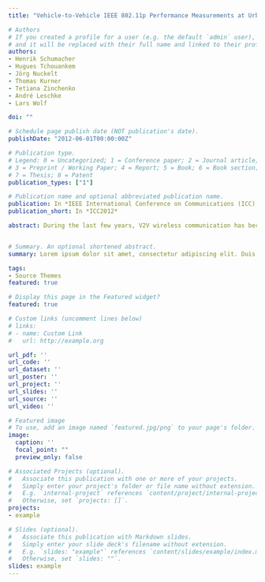 ```yaml
---
title: "Vehicle-to-Vehicle IEEE 802.11p Performance Measurements at Urban Intersections"

# Authors
# If you created a profile for a user (e.g. the default `admin` user), write the username (folder name) here 
# and it will be replaced with their full name and linked to their profile.
authors:
- Henrik Schumacher
- Hugues Tchouankem 
- Jörg Nuckelt
- Thomas Kurner
- Tetiana Zinchenko
- André Leschke
- Lars Wolf

doi: ""

# Schedule page publish date (NOT publication's date).
publishDate: "2012-06-01T00:00:00Z"

# Publication type.
# Legend: 0 = Uncategorized; 1 = Conference paper; 2 = Journal article;
# 3 = Preprint / Working Paper; 4 = Report; 5 = Book; 6 = Book section;
# 7 = Thesis; 8 = Patent
publication_types: ["1"]

# Publication name and optional abbreviated publication name.
publication: In *IEEE International Conference on Communications (ICC), Ottawa, Canada*
publication_short: In *ICC2012*

abstract: During the last few years, V2V wireless communication has become a key objective for enabling future cooperative safety applications, such as intersection collision warning. In this paper, we present the results of a 5.9GHz V2V performance measurement campaign at four different urban intersections under NLOS conditions using commercial off-the-shelf wireless interface cards which meet the 802.11p and ITS-G5 specifications. Particularly, we quantify the \ac{PDR} and \ac{RSSI} levels associated with different scenario conditions with respect to vehicle positioning, intersection geometry and traffic density. We determine reliable communication ranges which constitute an important metric for V2V collision avoidance applications.


# Summary. An optional shortened abstract.
summary: Lorem ipsum dolor sit amet, consectetur adipiscing elit. Duis posuere tellus ac convallis placerat. Proin tincidunt magna sed ex sollicitudin condimentum.

tags:
- Source Themes
featured: true

# Display this page in the Featured widget?
featured: true

# Custom links (uncomment lines below)
# links:
# - name: Custom Link
#   url: http://example.org

url_pdf: ''
url_code: ''
url_dataset: ''
url_poster: ''
url_project: ''
url_slides: ''
url_source: ''
url_video: ''

# Featured image
# To use, add an image named `featured.jpg/png` to your page's folder. 
image:
  caption: ''
  focal_point: ""
  preview_only: false

# Associated Projects (optional).
#   Associate this publication with one or more of your projects.
#   Simply enter your project's folder or file name without extension.
#   E.g. `internal-project` references `content/project/internal-project/index.md`.
#   Otherwise, set `projects: []`.
projects:
- example

# Slides (optional).
#   Associate this publication with Markdown slides.
#   Simply enter your slide deck's filename without extension.
#   E.g. `slides: "example"` references `content/slides/example/index.md`.
#   Otherwise, set `slides: ""`.
slides: example
---
```


